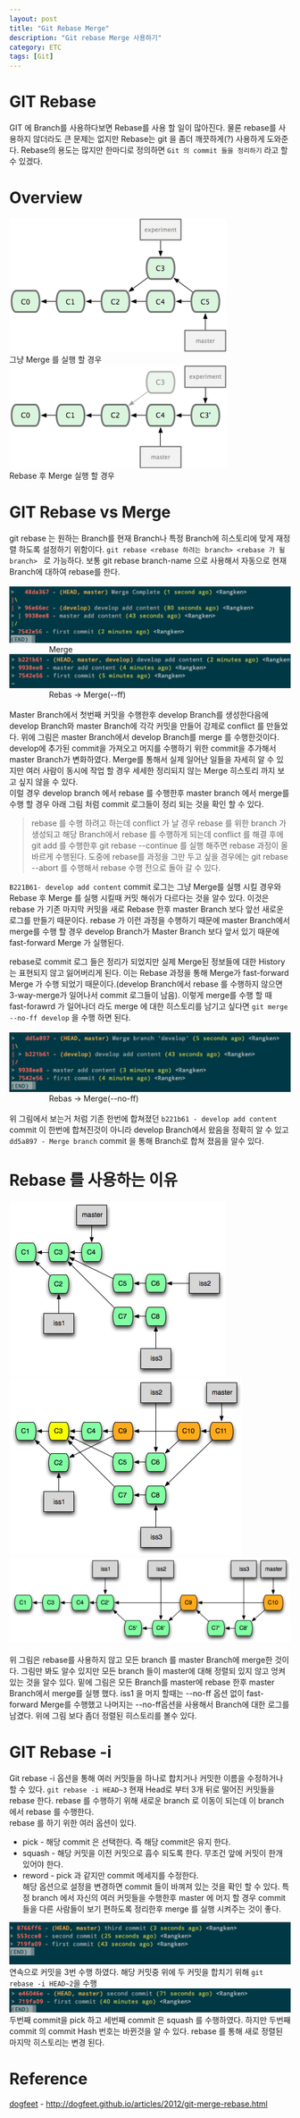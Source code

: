 ```yaml
---
layout: post
title: "Git Rebase Merge"
description: "Git rebase Merge 사용하기"
category: ETC
tags: [Git]
---
```

# GIT Rebase 
GIT 에 Branch를 사용하다보면 Rebase를 사용 할 일이 많아진다. 물론 rebase를 사용하지 않더라도 큰 문제는 없지만 Rebase는 git 을 좀더 깨끗하게(?) 사용하게 도와준다. Rebase의 용도는 많지만 한마디로 정의하면 `Git 의 commit 들을 정리하기` 라고 할 수 있겠다.

# Overview
![merge-example](/assets/images/merge-example.png)<br>
그냥 Merge 를 실행 할 경우 <br>
![rebase-example](/assets/images/rebase-example.png) <br>
Rebase 후 Merge 실행 할 경우

# GIT Rebase vs Merge
git rebase 는 원하는 Branch를 현재 Branch나 특정 Branch에 히스토리에 맞게 재정렬 하도록 설정하기 위함이다. `git rebase <rebase 하려는 branch> <rebase 가 될 branch>
` 로 가능하다. 보통 git rebase branch-name 으로 사용해서 자동으로 현재 Branch에 대하여 rebase를 한다. <br>
<br>
![rebase-normal-merge](/assets/images/rebase-normal-merge.png) <br>
&nbsp;&nbsp;&nbsp;&nbsp;&nbsp;&nbsp;&nbsp;&nbsp;&nbsp;&nbsp;&nbsp;&nbsp;&nbsp;&nbsp;&nbsp;&nbsp;&nbsp;&nbsp;Merge <br>
![rebase-rebase-merge](/assets/images/rebase-rebase-merge.png) <br>
&nbsp;&nbsp;&nbsp;&nbsp;&nbsp;&nbsp;&nbsp;&nbsp;&nbsp;&nbsp;&nbsp;&nbsp;&nbsp;&nbsp;&nbsp;&nbsp;&nbsp;&nbsp;Rebas -> Merge(--ff) <br>
<br>
Master Branch에서 첫번째 커밋을 수행한후 develop Branch를 생성한다음에 develop Branch와 master Branch에 각각 커밋을 만들어 강제로 conflict 를 만들었다.
위에 그림은 master Branch에서 develop Branch를 merge 를 수행한것이다. develop에 추가된 commit을 가져오고 머지를 수행하기 위한 commit을 추가해서 master Branch가 변화하였다. Merge를 통해서 실제 일어난 일들을 자세히 알 수 있지만 여러 사람이 동시에 작업 할 경우 세세한 정리되지 않는 Merge 히스토리 까지 보고 싶지 않을 수 있다. <br>
이럴 경우 develop branch 에서 rebase 를 수행한후 master branch 에서 merge를 수행 할 경우 아래 그림 처럼 commit 로그들이 정리 되는 것을 확인 할 수 있다.

> rebase 를 수행 하려고 하는데 conflict 가 날 경우 rebase 를 위한 branch 가 생성되고 
> 해당 Branch에서 rebase 를 수행하게 되는데 conflict 를 해결 후에 git add 를 수행한후 
> git rebase --continue 를 실행 해주면 rebase 과정이 올바르게 수행된다. 도중에 
> rebase를 과정을 그만 두고 싶을 경우에는 git rebase --abort 를 수행해서 rebase 수행 
> 전으로 돌아 갈 수 있다.

`B221B61- develop add content` commit 로그는 그냥 Merge를 실행 시킬 경우와 Rebase 후 Merge 를 실행 시킬때 커밋 해쉬가 다르다는 것을 알수 있다. 이것은 rebase 가 기존 마지막 커밋을 새로 Rebase 한후 master Branch 보다 앞선 새로운 로그를 만들기 때문이다. rebase 가 이런 과정을 수행하기 때문에 master Branch에서 merge를 수행 할 경우 develop Branch가 Master Branch 보다 앞서 있기 때문에 fast-forward Merge 가 실행된다.

rebase로 commit 로그 들은 정리가 되었지만 실제 Merge된 정보들에 대한 History는 표현되지 않고 잃어버리게 된다. 이는 Rebase 과정을 통해 Merge가 fast-forward Merge 가 수행 되었기 때문이다.(develop Branch에서 rebase 를 수행하지 않으면 3-way-merge가 일어나서 commit 로그들이 남음). 이렇게 merge를 수행 할 때 fast-forawrd 가 일어나더 라도 merge 에 대한 히스토리를 남기고 싶다면 `git merge --no-ff develop` 을 수행 하면 된다.<br>
<br>
![rebase-no-ff](/assets/images/rebase-no-ff.png) <br>
&nbsp;&nbsp;&nbsp;&nbsp;&nbsp;&nbsp;&nbsp;&nbsp;&nbsp;&nbsp;&nbsp;&nbsp;&nbsp;&nbsp;&nbsp;&nbsp;&nbsp;&nbsp;Rebas -> Merge(--no-ff) <br>
<br>
위 그림에서 보는거 처럼 기존 한번에 합쳐졌던 `b221b61 - develop add content` commit 이 한번에 합쳐진것이 아니라 develop Branch에서 왔음을 정확히 알 수 있고 `dd5a897 - Merge branch` commit 을 통해 Branch로 합쳐 졌음을 알수 있다.

# Rebase 를 사용하는 이유
![merge-base](/assets/images/merge-base.png) <br>
![merge-bad](/assets/images/merge-bad.png) <br>
![rebase-good](/assets/images/rebase-good.png) <br>
<br>
위 그림은 rebase를 사용하지 않고 모든 branch 를 master Branch에 merge한 것이다. 그림만 봐도 알수 있지만 모든 branch 들이 master에 대해 정렬되 있지 않고 엉켜 있는 것을 알수 있다.
밑에 그림은 모든 Branch를 master에 rebase 한후 master Branch에서 merge를 실행 했다. iss1 을 머지 할때는 --no-ff 옵션 없이 fast-forward Merge를 수행했고 나머지는 --no-ff옵션을 사용해서 Branch에 대한 로그를 남겼다. 위에 그림 보다 좀더 정렬된 히스토리를 볼수 있다.

# GIT Rebase -i
Git rebase -i 옵션을 통해 여러 커밋들을 하나로 합치거나 커밋한 이름을 수정하거나 할 수 있다.
`git rebase -i HEAD~3` 현재 Head로 부터 3개 뒤로 떨어진 커밋들을 rebase 한다. rebase 를 수행하기 위해 새로운 branch 로 이동이 되는데 이 branch 에서 rebase 를 수행한다. <br>
rebase 를 하기 위한 여러 옵션이 있다.<br>

- pick - 해당 commit 은 선택한다. 즉 해당 commit은 유지 한다. <br>
- squash - 해당 커밋을 이전 커밋으로 흡수 되도록 한다. 무조건 앞에 커밋이 한개 있어야 한다.<br>
- reword - pick 과 같지만 commit 메세지를 수정한다.<br>
해당 옵션으로 설정을 변경하면 commit 들이 바껴져 있는 것을 확인 할 수 있다. 특정 branch 에서 자신의 여러 커밋들을 수행한후 master 에 머지 할 경우 commit 들을 다른 사람들이 보기 편하도록 정리한후 merge 를 실행 시켜주는 것이 좋다. 

![git-rebase-i1](/assets/images/git-rebase-i1.png)<br>
연속으로 커밋을 3번 수행 하였다. 해당 커밋중 위에 두 커밋을 합치기 위해 
`git rebase -i HEAD~2`을 수행
<br>
![git-rebase-i2](/assets/images/git-rebase-i2.png) <br>
두번째 commit을 pick 하고 세번째 commit 은 squash 를 수행하였다. 하지만 두번째 commit 의 commit Hash 번호는 바뀐것을 알 수 있다. rebase 를 통해 새로 정렬된 마지막 히스토리는 변경 된다.

# Reference
[dogfeet](http://dogfeet.github.io/articles/2012/git-merge-rebase.html) - http://dogfeet.github.io/articles/2012/git-merge-rebase.html